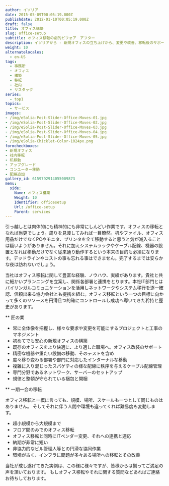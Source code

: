 ```yaml
---
author: イソリア
date: 2015-05-09T00:05:19.000Z
publishdate: 2012-01-10T00:05:19.000Z
draft: false
title: オフィス構築
slug: office-setup
subtitle: オフィス移転の劇的ビフォア　アフター
description: イソリアから - 新規オフィスの立ち上げから、変更や改善、移転後のサポートに至るまでの全サポート
weight: 10
alternatelocales:
  - en-US
tags:
  - 事務所
  - オフィス
  - 構築
  - 移転
  - 社内
  - リスタック
series:
  - top1
topics:
  - サービス
images:
- /img/eSolia-Post-Slider-Office-Moves-01.jpg
- /img/eSolia-Post-Slider-Office-Moves-02.jpg
- /img/eSolia-Post-Slider-Office-Moves-03.jpg
- /img/eSolia-Post-Slider-Office-Moves-04.jpg
- /img/eSolia-Post-Slider-Office-Moves-05.jpg
- /img/eSolia-Chicklet-Color-1024px.png
formcheckboxes:
- 新規オフィス
- 社内移転
- 机移動
- アップグレード
- コンユーター移動
- 配線追加
gallery_id: 6159792914055009873
menu:
  side:
    Name: オフィス構築
    Weight: 10
    Identifier: officesetup
    Url: /office-setup
    Parent: services
---
```


引っ越しとは肉体的にも精神的にも非常にしんどい作業です。オフィスの移転となれば尚更でしょう。周りを見渡してみれば一目瞭然。机やファイル、オフィス用品だけでなくPCやモニタ、プリンタを全て移動すると思うと気が滅入ることは疑いようがありません。それに加えシステムラックやケーブル配線、機器の設置となれば移動だけでなく従来通り動作するという本来の目的も必須になります。デッドラインやコストの事も忘れる事はできません。完了するまでは安らかな夜は訪れないでしょう。

当社はオフィス移転に関して豊富な経験、ノウハウ、実績があります。貴社と共に細かいプランニングを立案し、関係各部署と連携をとります。本社IT部門とはバイリンガルコミュニケーションを活用しネットワークやシステム移行を逐一確認、信頼出来る協力会社とも提携を組む。オフィス移転という一つの目標に向かって多くのリソースを円滑且つ的確にコントロールし成功へ導いてきた矜持と歴史があります。

** 匠の業

* 常に全体像を把握し、様々な要求や変更を可能にするプロジェクトと工事のマネジメント
* 初めてでも安心の新規オフィスの構築
* 既存のオフィスをより快適に、より適した職場へ。オフィス改装のサポート
* 精密な機器や重たい設備の移動、そのテストを含め
* 度々移り変わる部署や部門に対応したインターナルな移動
* 複雑に入り混じったスパゲティの様な配線に秩序を与えるケーブル配線管理
* 専門分野であるネットワーク、サーバーのセットアップ
* 規律と整頓が守られている梱包と開梱

** 一期一会の移転

オフィス移転と一概に言っても、規模、場所、スケールも一つとして同じものはありません。
そしてそれに伴う人間や環境も違ってくれば難易度も変動します。

* 超小規模から大規模まで
* フロア間のみでのオフィス移転
* オフィス移転と同時にITベンダー変更、それへの連携と適応
* 納期が非常に短い
* 非協力的なビル管理人等との円滑な協同作業
* 環境が古く、インフラに問題が多々ある場所への移転とその改善

当社が成し遂げてきた実例は、この様に様々ですが、皆様からは揃ってご満足の声を頂いております。
もしオフィス移転やそれに関する質問などあればご連絡お待ちしております。
